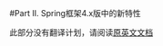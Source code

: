 #Part II. Spring框架4.x版中的新特性

此部分没有翻译计划，请阅读[原英文文档](http://docs.spring.io/spring/docs/current/spring-framework-reference/htmlsingle/#spring-whats-new)
